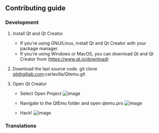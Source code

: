 ## Contributing guide

### Development

1. Install Qt and Qt Creator.
    * If you're using GNU/Linux, install Qt and Qt Creator with your package manager.
    * If you're using Windows or MacOS, you can download Qt  and Qt Creator from (https://www.qt.io/download)

2. Download the last source code.
    git clone git@gitlab.com:carlavilla/Qtemu.git

3. Open Qt Creator
    * Select Open Project
![image](https://gitlab.com/carlavilla/Qtemu/blob/master/images/qt_creator_manual/qt_creator_1.png)

    * Navigate to the QtEmu folder and open qtemu.pro
![image](https://gitlab.com/carlavilla/Qtemu/blob/master/images/qt_creator_manual/qt_creator_2.png)

    * Hack!
![image](https://gitlab.com/carlavilla/Qtemu/blob/master/images/qt_creator_manual/qt_creator_3.png)

### Translations
